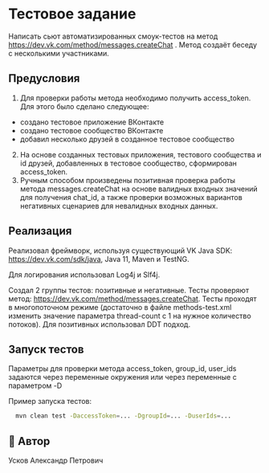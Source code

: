 
# Тестовое задание

Написать сьют автоматизированных смоук-тестов на метод https://dev.vk.com/method/messages.createChat . 
Метод создаёт беседу с несколькими участниками.




## Предусловия

1. Для проверки работы метода необходимо получить access_token. Для этого было сделано следующее:
- создано тестовое приложение ВКонтакте
- создано тестовое сообщество ВКонтакте
- добавил несколько друзей в созданное тестовое сообщество
2. На основе созданных тестовых приложения, тестового сообщества и id друзей, добавленных в тестовое сообщество, сформирован access_token.
3. Ручным способом произведены позитивная проверка работы метода messages.createChat на основе валидных входных значений для получения chat_id, а также проверки возможных вариантов 
негативных сценариев для невалидных входных данных.


## Реализация

Реализовал фреймворк, используя существующий VK Java SDK: https://dev.vk.com/sdk/java, Java 11, Maven и TestNG.

Для логирования использовал Log4j и Slf4j.

Создал 2 группы тестов: позитивные и негативные. Тесты проверяют метод: https://dev.vk.com/method/messages.createChat. Тесты проходят в многопоточном режиме (достаточно в файлe methods-test.xml изменить значение параметра thread-count с 1 на нужное количество потоков). Для позитивных использовал DDT подход.


## Запуск тестов

Параметры для проверки метода access_token, group_id, user_ids задаются через переменные окружения или через переменные с параметром -D

Пример запуска тестов:

```bash
  mvn clean test -DaccessToken=... -DgroupId=... -DuserIds=...
```


## 🚀 Автор
Усков Александр Петрович

